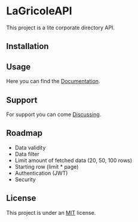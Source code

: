 # LaGricoleAPI

This project is a lite corporate directory API.

## Installation

## Usage

Here you can find the [Documentation](https://github.com/Ilan-J/LaGricoleAPI/wiki).

## Support

For support you can come [Discussing](https://github.com/Ilan-J/LaGricoleAPI/discussions).

## Roadmap

- Data validity
- Data filter
- Limit amount of fetched data (20, 50, 100 rows)
- Starting row (limit * page)
- Authentication (JWT)
- Security

## License

This project is under an [MIT](https://github.com/Ilan-J/LaGricoleAPI/blob/main/LICENSE) license.
